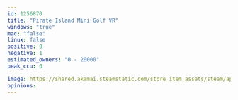 ```yaml
---
id: 1256870
title: "Pirate Island Mini Golf VR"
windows: "true"
mac: "false"
linux: false
positive: 0
negative: 1
estimated_owners: "0 - 20000"
peak_ccu: 0

image: https://shared.akamai.steamstatic.com/store_item_assets/steam/apps/1256870/header.jpg?t=1612374034
opinions:
---
```

